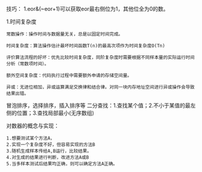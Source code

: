 技巧：
	1.eor&(~eor+1)可以获取eor最右侧位为1，其他位全为0的数。


1.时间复杂度

	常数操作：操作时间与数据量无关，总是以固定时间完成。
	
	时间复杂度：算法操作估计最坏时间函数T(n)的最高次项作为时间复杂度O(Tn)
	
	评价算法流程的好坏：优先比较时间复杂度，同阶复杂度时需要根据不同样本量的实际运行时间分析（常数项时间）。
	
	额外空间复杂度：代码执行过程中需要额外申请的存储空间量。
	
	异或：无进位相加，异或运算满足交换律和结合律。对同一块内存地址空间进行异或操作会导致结果出错。

冒泡排序，选择排序，插入排序等
二分查找：1.查找某个值；2.不小于某值的最左侧的位置；3.查找局部最小(无序数组)

对数器的概念与实现：

	1.想要测试某个方法A，
	2.实现一个复杂度不好，但容易实现的方法B
	3.随机生成样本传给A,B运行，比较结果。
	4.对生成的结果进行判断，改进方法A或B
	5.当多样本测试后结果均正确，则可以确定方法A正确。